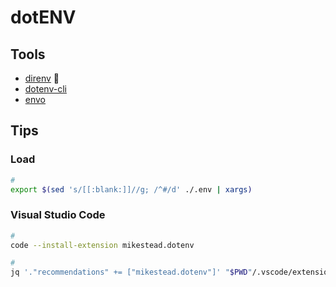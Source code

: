 # dotENV

<!--
DB_USERNAME filetype:env
-->

## Tools

- [direnv](/direnv.md) 🌟
- [dotenv-cli](/dotenv/cli.md)
- [envo](/envo.md)

## Tips

### Load

```sh
#
export $(sed 's/[[:blank:]]//g; /^#/d' ./.env | xargs)
```

### Visual Studio Code

```sh
#
code --install-extension mikestead.dotenv

#
jq '."recommendations" += ["mikestead.dotenv"]' "$PWD"/.vscode/extensions.json | sponge "$PWD"/.vscode/extensions.json
```
